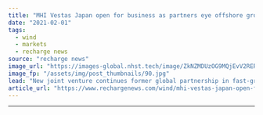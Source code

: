 ```yaml
---
title: "MHI Vestas Japan open for business as partners eye offshore growth"
date: "2021-02-01"
tags: 
  - wind
  - markets
  - recharge news
source: "recharge news"
image_url: "https://images-global.nhst.tech/image/ZkNZMDUzOG9MQjEvV2RERnlBL0tQZ2JBUEdCdmh4b1l5dlU4cDZKYmRxYz0=/nhst/binary/2dd4d940354ca4c4860c990105b8ef4a"
image_fp: "/assets/img/post_thumbnails/90.jpg"
lead: "New joint venture continues former global partnership in fast-growing Japanese market"
article_url: "https://www.rechargenews.com/wind/mhi-vestas-japan-open-for-business-as-partners-eye-offshore-growth/2-1-954884"
---
```


---
